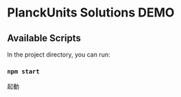 # PlanckUnits Solutions DEMO

## Available Scripts

In the project directory, you can run:

### `npm start`
起動
